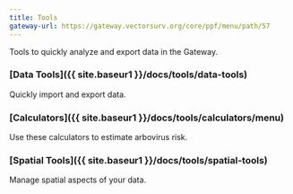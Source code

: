 ```yaml
---
title: Tools
gateway-url: https://gateway.vectorsurv.org/core/ppf/menu/path/57
---
```


Tools to quickly analyze and export data in the Gateway.

### [Data Tools]({{ site.baseur1 }}/docs/tools/data-tools)

Quickly import and export data.

### [Calculators]({{ site.baseur1 }}/docs/tools/calculators/menu)

Use these calculators to estimate arbovirus risk.

### [Spatial Tools]({{ site.baseur1 }}/docs/tools/spatial-tools)

Manage spatial aspects of your data.
